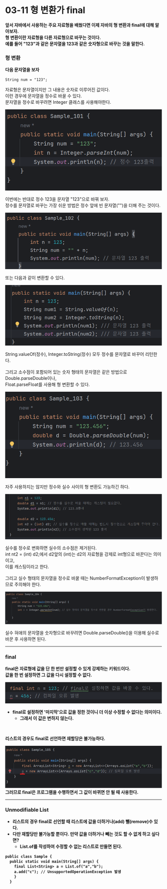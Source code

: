 # 03-11 형 변환가 final
<b> 앞서 자바에서 사용하는 주요 자료형을 배웠다면 이제 자바의 형 변환과 final에 대해 알아보자.<br>
형 변환이란 자료형을 다른 자료형으로 바꾸는 것이다.<br>
예를 들어 "123"과 같은 문자열을 123과 같은 숫자형으로 바꾸는 것을 말한다.</b>

### 형 변환
<b>다음 문자열을 보자</b>
```
String num = "123";
```
자료형은 문자열이지만 그 내용은 숫자로 이루어진 값이다.<br>
이런 경우에 문자열을 정수로 바꿀 수 있다.<br>
문자열을 정수로 바꾸려면 Integer 클래스를 사용해야한다.

![img.png](image/img.png)

이번에는 반대로 정수 123을 문자열 "123"으로 바꿔 보자.<br>
정수를 문자열로 바꾸는 가장 쉬운 방법은 정수 앞에 빈 문자열("")을 더해 주는 것이다.

![img_1.png](image/img_1.png)

또는 다음과 같이 변환할 수 있다.

![img_2.png](image/img_2.png)

String.valueOf(정수), Integer.toString(정수) 모두 정수를 문자열로 바꾸어 리턴한다.<br>
<br>
그리고 소수점이 포함되어 있는 숫자 형태의 문자열은 같은 방법으로 Double.parseDouble이나,<br>
Float.parseFloat를 사용해 형 변환할 수 있다.

![img_3.png](image/img_3.png)

자주 사용하지는 않지만 정수와 실수 사이의 형 변환도 가능하긴 하다.

![img_4.png](image/img_4.png)

실수를 정수로 변화하면 실수의 소수점은 제거된다.<br>
int nt2 = (int) d2;에서 d2앞의 (int)는 d2의 자료형을 강제로 int형으로 바꾼다는 의미이고,<br>
이를 캐스팅이라고 한다.<br>
<br>
그리고 실수 형태의 문자열을 정수로 바꿀 때는 NumberFormatException이 발생하므로 주의해야 한다.

![img_5.png](image/img_5.png)

실수 혀애의 문자열을 숫자형으로 바꾸려면 Double.parseDouble()을 이용해 실수로 바꾼 후 사용하면 된다.

---

### final
<b>final은 자료형에 값을 단 한 번만 설정할 수 있게 강제하는 키워드이다.<br>
값을 한 번 설정하면 그 값을 다시 설정할 수 없다.

![img_6.png](image/img_6.png)
* final로 설정하면 '마지막'으로 값을 정한 것이니 더 이상 수정할 수 없다는 의미이다.
  - 그래서 이 값은 변하지 않는다.
<br>

리스트의 경우도 final로 선언하면 재할당은 불가능하다.

![img_7.png](image/img_7.png)
그러므로 final은 프로그램을 수행하면서 그 값이 바뀌면 안 될 때 사용한다.

---
### Unmodifiable List
* 리스트의 경우 final로 선언할 때 리스트에 값을 더하거나(add) 뺄(remove)수 있다.<br>
* 다만 재할당만 불가능할 뿐이다. 만약 값을 더하거나 빼는 것도 할 수 없게 하고 싶다면?<br>
  - List.of를 작성하여 수정할 수 없는 리스트로 만들면 된다.

```
public class Sample {
  public static void main(String[] args) {
    final List<String> a = List.of("a","b");
    a.add("c"); // UnsupportedOperationException 발생
    }
  } 
```

